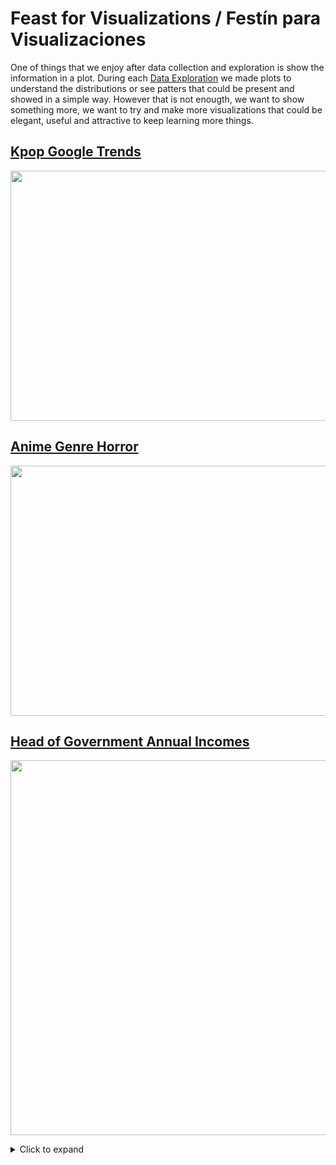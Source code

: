 # Feast for Visualizations / Festín para Visualizaciones

One of things that we enjoy after data collection and exploration is show the information in a plot. During each [Data Exploration](https://github.com/DataFeast71/Data_explorations) we made plots to understand the distributions or see patters that could be present and showed in a simple way. However that is not enougth, we want to show something more, we want to try and make more visualizations that could be elegant, useful and attractive to keep learning more things.

## [Kpop Google Trends](https://github.com/DataFeast71/FeastViz/tree/main/Kpop)

<p align="center">
<img src="https://github.com/DataFeast71/FeastViz/blob/main/Kpop/img/2021-07-25_FeastViz_KpopTrends.png?raw=true" width=850 height=400 align="center">
</p>

## [Anime Genre Horror](https://github.com/DataFeast71/FeastViz/tree/main/Anime)

<p align="center">
<img src="https://github.com/DataFeast71/FeastViz/blob/main/Anime/img/2021-07-24_FeastViz_AnimesHorror.png?raw=true" width=800 height=400 align="center">
</p>

## [Head of Government Annual Incomes](https://github.com/DataFeast71/FeastViz/tree/main/Presidents)

<p align="center">
<img src="https://github.com/DataFeast71/FeastViz/blob/main/Presidents/FeastViz_Presidentes.png?raw=true" width=600 heigth=400 align="center">
</p>

<details>
    <summary>Click to expand</summary>

    In this case we use the [Head of Government Anual Incomes](https://github.com/DataFeast71/Data_explorations/tree/main/Salaries_HeadGovernment) from previous works to make a visualization in which it showed the Presidents and Ministers from each continent. Here we add many different details using `ggplot2`.

</details>
